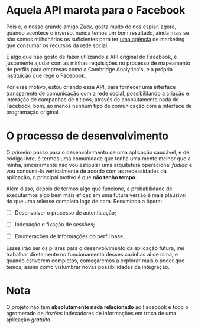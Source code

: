 # Aquela API marota para o Facebook

Pois é, o nosso grande amigo *Zuck*, gosta muito de nos espiar, agora, quando acontece o inverso, nunca temos um bom resultado, ainda mais se não somos milhonários os suficientes para ter [uma agência](https://money.cnn.com/2018/07/17/technology/cambridge-analytica-data-facebook-russia/index.html) de marketing que consumar os recursos da rede social.

E algo que  não gosto de fazer utilizando a API original do Facebook, é justamente ajudar com as minhas requisições no processo de mapeamento de perfils para empresas como a Cambridge Analytica's, e a própria instituição que rege o Facebook.

Por esse motivo, estou criando essa API, para fornecer uma interface transparente de comunicação com a rede social, possibilitando a criação e interação de campanhas de `N` tipos, através de absolutamente nada do Facebook, bom, ao menos nenhum tipo de comunicação com a interface de programação original.

# O processo de desenvolvimento

O primeiro passo para o desenvolvimento de uma aplicação saudável, e de código livre, é termos uma comunidade que tenha uma mente melhor que a minha, sinceramente não vou estipular uma arquitetura operacional *fudida* e vou consumi-la verticalmente de acordo com as necessidades da aplicação, o principal motivo é que **não tenho tempo**.

Além disso, depois de termos algo que funcione, a probabilidade de executarmos algo bem mais eficaz em uma futura versão é mais plausível do que uma release completa logo de cara. Resumindo a ôpera:

- [ ] Desenvolver o processo de autenticação;

- [ ] Indexação e fixação de sessões;

- [ ] Enumerações de informações do perfil base;

Esses irão ser os pilares para o desenvolvimento da aplicação futura, irei trabalhar diretamente no funcionamento desses carinhas ai de cima, e quando estiverem completos, começaremos a explorar mais o poder que temos, assim como vislumbrar novas possibilidades de integração.

# Nota

O projeto não tem **absolutamente nada relacionado** ao Facebook e todo o agromerado de *tiozões* indexadores de informações em troca de uma aplicação *gratuita*.

  